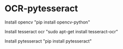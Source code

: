 # OCR-pytesseract
<p> Install opencv "pip install opencv-python"</p>
<p>Install tesseract ocr "sudo apt-get install tesseract-ocr"</p>
<p>Install pytesseract "pip install pytesseract"</p>
